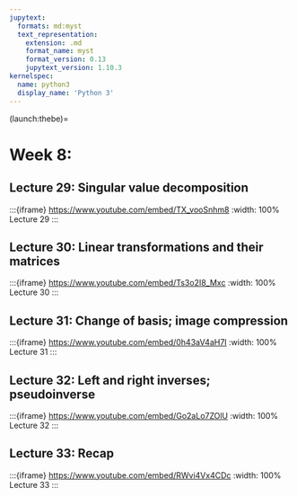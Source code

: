 ```yaml
---
jupytext:
  formats: md:myst
  text_representation:
    extension: .md
    format_name: myst
    format_version: 0.13
    jupytext_version: 1.10.3
kernelspec:
  name: python3
  display_name: 'Python 3'
---
```

(launch:thebe)=
# Week 8: 

## Lecture 29: Singular value decomposition

:::{iframe} https://www.youtube.com/embed/TX_vooSnhm8
:width: 100%
Lecture 29
:::

## Lecture 30: Linear transformations and their matrices

:::{iframe} https://www.youtube.com/embed/Ts3o2I8_Mxc
:width: 100%
Lecture 30
:::

## Lecture 31: Change of basis; image compression

:::{iframe} https://www.youtube.com/embed/0h43aV4aH7I
:width: 100%
Lecture 31
:::

## Lecture 32: Left and right inverses; pseudoinverse

:::{iframe} https://www.youtube.com/embed/Go2aLo7ZOlU
:width: 100%
Lecture 32
:::

## Lecture 33: Recap

:::{iframe} https://www.youtube.com/embed/RWvi4Vx4CDc
:width: 100%
Lecture 33
:::